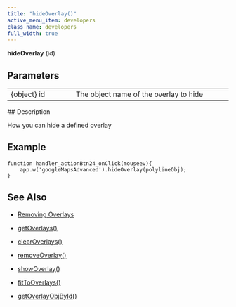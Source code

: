 ```yaml
---
title: "hideOverlay()"
active_menu_item: developers
class_name: developers
full_width: true
---
```



**hideOverlay** (id)

## Parameters

<table>
<tr>
<td width="169">
{object} id

</td>
<td width="17">
</td>
<td width="694">
The object name of the overlay to hide

</td>
</tr>
</table>
## Description

How you can hide a defined overlay

## **Example**

    function handler_actionBtn24_onClick(mouseev){
        app.w('googleMapsAdvanced').hideOverlay(polylineObj);
    }
     
     
   

## **See Also**

 - [Removing Overlays](../../../../product-guide/advanced-important-widgets/google-v3-maps-widget/working-with-overlays/removing-overlays)

 - [getOverlays()](getoverlays.htm)

 - [clearOverlays()](clearoverlays.htm)

 - [removeOverlay()](removeoverlay.htm)

 - [showOverlay()](showoverlayid.htm)

 - [fitToOverlays()](fittooverlays.htm)

 - [getOverlayObjById()](getoverlayobjbyidid.htm)

